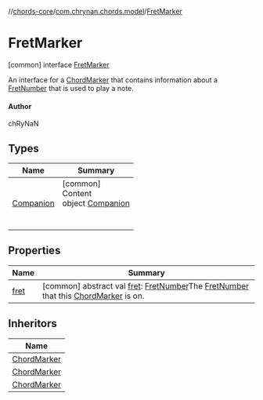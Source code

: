 //[chords-core](../../../index.md)/[com.chrynan.chords.model](../index.md)/[FretMarker](index.md)



# FretMarker  
 [common] interface [FretMarker](index.md)

An interface for a [ChordMarker](../-chord-marker/index.md) that contains information about a [FretNumber](../-fret-number/index.md) that is used to play a note.



#### Author  


chRyNaN

   


## Types  
  
|  Name |  Summary | 
|---|---|
| <a name="com.chrynan.chords.model/FretMarker.Companion///PointingToDeclaration/"></a>[Companion](-companion/index.md)| <a name="com.chrynan.chords.model/FretMarker.Companion///PointingToDeclaration/"></a>[common]  <br>Content  <br>object [Companion](-companion/index.md)  <br><br><br>|


## Properties  
  
|  Name |  Summary | 
|---|---|
| <a name="com.chrynan.chords.model/FretMarker/fret/#/PointingToDeclaration/"></a>[fret](fret.md)| <a name="com.chrynan.chords.model/FretMarker/fret/#/PointingToDeclaration/"></a> [common] abstract val [fret](fret.md): [FretNumber](../-fret-number/index.md)The [FretNumber](../-fret-number/index.md) that this [ChordMarker](../-chord-marker/index.md) is on.   <br>|


## Inheritors  
  
|  Name | 
|---|
| <a name="com.chrynan.chords.model/ChordMarker.Note///PointingToDeclaration/"></a>[ChordMarker](../-chord-marker/-note/index.md)|
| <a name="com.chrynan.chords.model/ChordMarker.Bar///PointingToDeclaration/"></a>[ChordMarker](../-chord-marker/-bar/index.md)|
| <a name="com.chrynan.chords.model/ChordMarker.Open///PointingToDeclaration/"></a>[ChordMarker](../-chord-marker/-open/index.md)|

